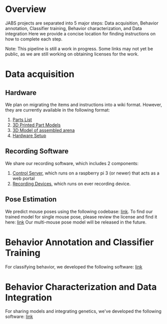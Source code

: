 # Overview

JABS projects are separated into 5 major steps: Data acquisition, Behavior annotation, Classifier training, Behavior characterization, and Data integration
Here we provide a concise location for finding instructions on how to complete each step.

Note: This pipeline is still a work in progress. Some links may not yet be public, as we are still working on obtaining licenses for the work.

# Data acquisition

## Hardware

We plan on migrating the items and instructions into a wiki format. However, they are currently available in the following format:
1. [Parts List](JABS&#32;Acquisition&#32;Parts&#32;List.csv)
2. [3D Printed Part Models](DesignFiles/)
3. [3D Model of assembled arena](JABS_hardware_arena.stl.zip)
4. [Hardware Setup](Multi-day&#32;setup&#32;PowerPoint&#32;V3.pptx)

## Recording Software

We share our recording software, which includes 2 components:
1. [Control Server](https://github.com/KumarLabJax/JABS-recording-control-server), which runs on a raspberry pi 3 (or newer) that acts as a web portal
2. [Recording Devices](https://github.com/KumarLabJax/JABS-device-client), which runs on ever recording device.

## Pose Estimation

We predict mouse poses using the following codebase: [link](https://github.com/KumarLabJax/deep-hrnet-mouse).
To find our trained model for single mouse pose, please review the license and find it here: [link](https://zenodo.org/record/5708437)
Our multi-mouse pose model will be released in the future.

# Behavior Annotation and Classifier Training

For classifying behavior, we developed the following software: [link](https://github.com/KumarLabJax/JABS-behavior-classifier)

# Behavior Characterization and Data Integration

For sharing models and integrating genetics, we've developed the following software: [link](https://github.com/KumarLabJax/JabsWebserver)

